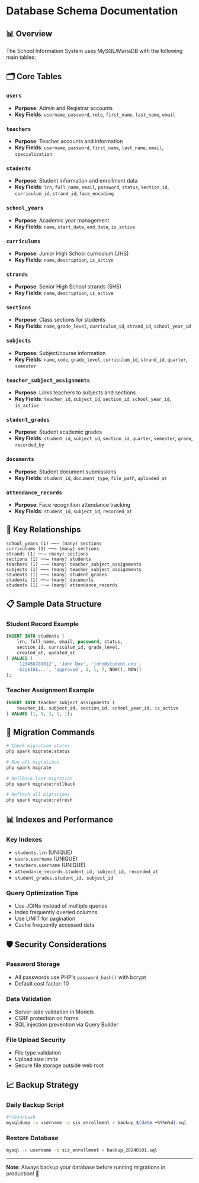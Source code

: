# Database Schema Documentation

## 📊 Overview

The School Information System uses MySQL/MariaDB with the following main tables:

## 🗂️ Core Tables

### `users`
- **Purpose**: Admin and Registrar accounts
- **Key Fields**: `username`, `password`, `role`, `first_name`, `last_name`, `email`

### `teachers`
- **Purpose**: Teacher accounts and information
- **Key Fields**: `username`, `password`, `first_name`, `last_name`, `email`, `specialization`

### `students`
- **Purpose**: Student information and enrollment data
- **Key Fields**: `lrn`, `full_name`, `email`, `password`, `status`, `section_id`, `curriculum_id`, `strand_id`, `face_encoding`

### `school_years`
- **Purpose**: Academic year management
- **Key Fields**: `name`, `start_date`, `end_date`, `is_active`

### `curriculums`
- **Purpose**: Junior High School curriculum (JHS)
- **Key Fields**: `name`, `description`, `is_active`

### `strands`
- **Purpose**: Senior High School strands (SHS)
- **Key Fields**: `name`, `description`, `is_active`

### `sections`
- **Purpose**: Class sections for students
- **Key Fields**: `name`, `grade_level`, `curriculum_id`, `strand_id`, `school_year_id`

### `subjects`
- **Purpose**: Subject/course information
- **Key Fields**: `name`, `code`, `grade_level`, `curriculum_id`, `strand_id`, `quarter`, `semester`

### `teacher_subject_assignments`
- **Purpose**: Links teachers to subjects and sections
- **Key Fields**: `teacher_id`, `subject_id`, `section_id`, `school_year_id`, `is_active`

### `student_grades`
- **Purpose**: Student academic grades
- **Key Fields**: `student_id`, `subject_id`, `section_id`, `quarter`, `semester`, `grade`, `recorded_by`

### `documents`
- **Purpose**: Student document submissions
- **Key Fields**: `student_id`, `document_type`, `file_path`, `uploaded_at`

### `attendance_records`
- **Purpose**: Face recognition attendance tracking
- **Key Fields**: `student_id`, `subject_id`, `recorded_at`

## 🔗 Key Relationships

```
school_years (1) ──→ (many) sections
curriculums (1) ──→ (many) sections
strands (1) ──→ (many) sections
sections (1) ──→ (many) students
teachers (1) ──→ (many) teacher_subject_assignments
subjects (1) ──→ (many) teacher_subject_assignments
students (1) ──→ (many) student_grades
students (1) ──→ (many) documents
students (1) ──→ (many) attendance_records
```

## 📋 Sample Data Structure

### Student Record Example
```sql
INSERT INTO students (
    lrn, full_name, email, password, status, 
    section_id, curriculum_id, grade_level,
    created_at, updated_at
) VALUES (
    '123456789012', 'John Doe', 'john@student.edu', 
    '$2y$10$...', 'approved', 1, 1, 7, NOW(), NOW()
);
```

### Teacher Assignment Example
```sql
INSERT INTO teacher_subject_assignments (
    teacher_id, subject_id, section_id, school_year_id, is_active
) VALUES (1, 5, 2, 1, 1);
```

## 🔧 Migration Commands

```bash
# Check migration status
php spark migrate:status

# Run all migrations
php spark migrate

# Rollback last migration
php spark migrate:rollback

# Refresh all migrations
php spark migrate:refresh
```

## 📊 Indexes and Performance

### Key Indexes
- `students.lrn` (UNIQUE)
- `users.username` (UNIQUE)
- `teachers.username` (UNIQUE)
- `attendance_records.student_id, subject_id, recorded_at`
- `student_grades.student_id, subject_id`

### Query Optimization Tips
- Use JOINs instead of multiple queries
- Index frequently queried columns
- Use LIMIT for pagination
- Cache frequently accessed data

## 🛡️ Security Considerations

### Password Storage
- All passwords use PHP's `password_hash()` with bcrypt
- Default cost factor: 10

### Data Validation
- Server-side validation in Models
- CSRF protection on forms
- SQL injection prevention via Query Builder

### File Upload Security
- File type validation
- Upload size limits
- Secure file storage outside web root

## 📈 Backup Strategy

### Daily Backup Script
```bash
#!/bin/bash
mysqldump -u username -p sis_enrollment > backup_$(date +%Y%m%d).sql
```

### Restore Database
```bash
mysql -u username -p sis_enrollment < backup_20240101.sql
```

---

**Note**: Always backup your database before running migrations in production! 🚨
